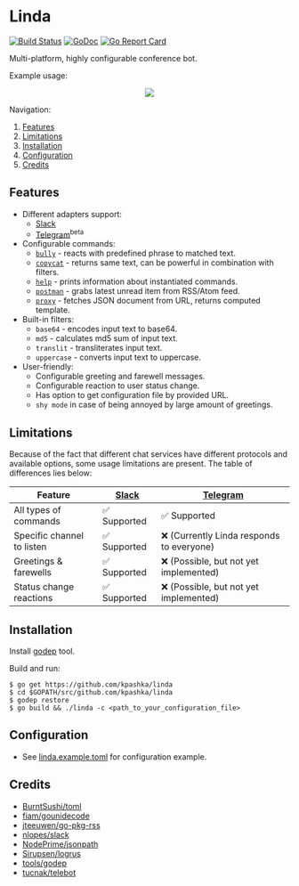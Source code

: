 # Linda

[![Build Status](https://travis-ci.org/kpashka/linda.svg?branch=master)](https://travis-ci.org/kpashka/linda) [![GoDoc](https://godoc.org/github.com/kpashka/linda?status.svg)](https://godoc.org/github.com/kpashka/linda) [![Go Report Card](https://goreportcard.com/badge/github.com/kpashka/linda)](https://goreportcard.com/report/github.com/kpashka/linda)

Multi-platform, highly configurable conference bot.

Example usage:

<p align="center">
	<img src="http://i.imgur.com/cDKo8FA.png">
</p>

Navigation:

1. [Features](#features)
1. [Limitations](#limitations)
1. [Installation](#installation)
1. [Configuration](#configuration)
1. [Credits](#credits)

## Features

* Different adapters support:
	* [Slack](https://api.slack.com/bot-users)
	* [Telegram](https://core.telegram.org/bots/api)<sup>beta</sup> 
* Configurable commands:
	* [`bully`](commands/bully) - reacts with predefined phrase to matched text.
	* [`copycat`](commands/copycat) - returns same text, can be powerful in combination with filters.
	* [`help`](commands/help) - prints information about instantiated commands.
	* [`postman`](commands/postman) - grabs latest unread item from RSS/Atom feed.
	* [`proxy`](commands/proxy) - fetches JSON document from URL, returns computed template.
* Built-in filters:
	* `base64` - encodes input text to base64.
	* `md5` - calculates md5 sum of input text.
	* `translit` - transliterates input text.
	* `uppercase` - converts input text to uppercase.
* User-friendly:
	* Configurable greeting and farewell messages.
	* Configurable reaction to user status change.
	* Has option to get configuration file by provided URL.
	* `shy mode` in case of being annoyed by large amount of greetings.

## Limitations

Because of the fact that different chat services have different protocols and available options, some usage limitations are present. The table of differences lies below:

| Feature                               | [Slack](https://api.slack.com/bot-users) | [Telegram](https://core.telegram.org/bots/api) |
| ------------------------------------- | ---------------------------------------- | ---------------------------------------------- |
| All types of commands                 | :white_check_mark: Supported             | :white_check_mark: Supported                   |
| Specific channel to listen            | :white_check_mark: Supported             | :x: (Currently Linda responds to everyone)     |
| Greetings & farewells                 | :white_check_mark: Supported             | :x: (Possible, but not yet implemented)        |
| Status change reactions               | :white_check_mark: Supported             | :x: (Possible, but not yet implemented)        |

## Installation

Install [godep](https://github.com/tools/godep) tool.

Build and run:

	$ go get https://github.com/kpashka/linda
	$ cd $GOPATH/src/github.com/kpashka/linda
	$ godep restore
	$ go build && ./linda -c <path_to_your_configuration_file>

## Configuration

* See [linda.example.toml](linda.example.toml) for configuration example.

## Credits

* [BurntSushi/toml](https://github.com/BurntSushi/toml)
* [fiam/gounidecode](https://github.com/fiam/gounidecode)
* [jteeuwen/go-pkg-rss](https://github.com/jteeuwen/go-pkg-rss)
* [nlopes/slack](https://github.com/nlopes/slack)
* [NodePrime/jsonpath](https://github.com/NodePrime/jsonpath)
* [Sirupsen/logrus](https://github.com/Sirupsen/logrus)
* [tools/godep](https://github.com/tools/godep)
* [tucnak/telebot](https://github.com/tucnak/telebot)
